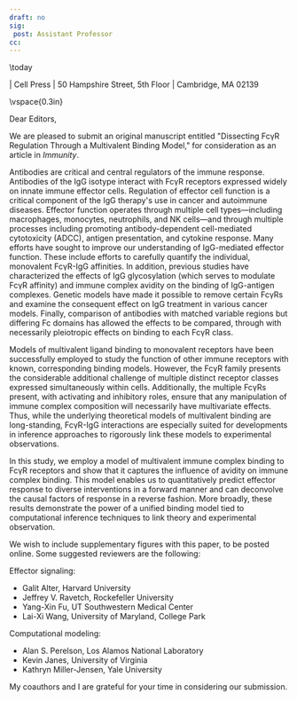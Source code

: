 ```yaml
---
draft: no
sig:
 post: Assistant Professor
cc:
---
```


\today

| Cell Press
| 50 Hampshire Street, 5th Floor
| Cambridge, MA 02139  

\vspace{0.3in}

Dear Editors,

We are pleased to submit an original manuscript entitled "Dissecting FcγR Regulation Through a Multivalent Binding Model," for consideration as an article in *Immunity*. 

Antibodies are critical and central regulators of the immune response. Antibodies of the IgG isotype interact with FcγR receptors expressed widely on innate immune effector cells. Regulation of effector cell function is a critical component of the IgG therapy's use in cancer and autoimmune diseases. Effector function operates through multiple cell types—including macrophages, monocytes, neutrophils, and NK cells—and through multiple processes including promoting antibody-dependent cell-mediated cytotoxicity (ADCC), antigen presentation, and cytokine response. Many efforts have sought to improve our understanding of IgG-mediated effector function. These include efforts to carefully quantify the individual, monovalent FcγR-IgG affinities. In addition, previous studies have characterized the effects of IgG glycosylation (which serves to modulate FcγR affinity) and immune complex avidity on the binding of IgG-antigen complexes. Genetic models have made it possible to remove certain FcγRs and examine the consequent effect on IgG treatment in various cancer models. Finally, comparison of antibodies with matched variable regions but differing Fc domains has allowed the effects to be compared, through with necessarily pleiotropic effects on binding to each FcγR class.

Models of multivalent ligand binding to monovalent receptors have been successfully employed to study the function of other immune receptors with known, corresponding binding models. However, the FcγR family presents the considerable additional challenge of multiple distinct receptor classes expressed simultaneously within cells. Additionally, the multiple FcγRs present, with activating and inhibitory roles, ensure that any manipulation of immune complex composition will necessarily have multivariate effects. Thus, while the underlying theoretical models of multivalent binding are long-standing, FcγR-IgG interactions are especially suited for developments in inference approaches to rigorously link these models to experimental observations.

In this study, we employ a model of multivalent immune complex binding to FcγR receptors and show that it captures the influence of avidity on immune complex binding. This model enables us to quantitatively predict effector response to diverse interventions in a forward manner and can deconvolve the causal factors of response in a reverse fashion. More broadly, these results demonstrate the power of a unified binding model tied to computational inference techniques to link theory and experimental observation.

We wish to include supplementary figures with this paper, to be posted online. Some suggested reviewers are the following:

Effector signaling:

- Galit Alter, Harvard University
- Jeffrey V. Ravetch, Rockefeller University
- Yang-Xin Fu, UT Southwestern Medical Center
- Lai-Xi Wang, University of Maryland, College Park

Computational modeling:

- Alan S. Perelson, Los Alamos National Laboratory
- Kevin Janes, University of Virginia
- Kathryn Miller-Jensen, Yale University

My coauthors and I are grateful for your time in considering our submission.
